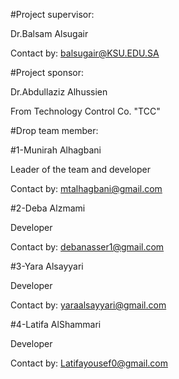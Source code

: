 #Project supervisor:

Dr.Balsam Alsugair

Contact by: balsugair@KSU.EDU.SA

#Project sponsor: 

Dr.Abdullaziz Alhussien 

From Technology Control Co. "TCC"

#Drop team member: 

#1-Munirah Alhagbani

Leader of the team and developer

Contact by: mtalhagbani@gmail.com

#2-Deba Alzmami

Developer

Contact by: debanasser1@gmail.com

#3-Yara Alsayyari 	

Developer 

Contact by: yaraalsayyari@gmail.com

#4-Latifa AlShammari 

Developer 

Contact by: Latifayousef0@gmail.com



